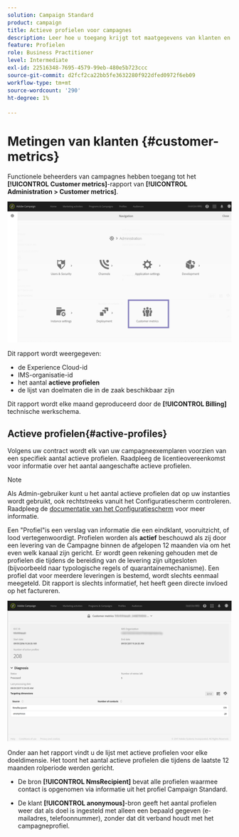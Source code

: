 ```yaml
---
solution: Campaign Standard
product: campaign
title: Actieve profielen voor campagnes
description: Leer hoe u toegang krijgt tot maatgegevens van klanten en actieve profielen
feature: Profielen
role: Business Practitioner
level: Intermediate
exl-id: 22516348-7695-4579-99eb-480e5b723ccc
source-git-commit: d2fcf2ca22bb5fe3632280f922dfed0972f6eb09
workflow-type: tm+mt
source-wordcount: '290'
ht-degree: 1%

---
```


# Metingen van klanten {#customer-metrics}

Functionele beheerders van campagnes hebben toegang tot het **[!UICONTROL Customer metrics]**-rapport van **[!UICONTROL Administration > Customer metrics]**.

![](assets/audience_active_profiles1.png)

Dit rapport wordt weergegeven:

* de Experience Cloud-id
* IMS-organisatie-id
* het aantal **actieve profielen**
* de lijst van doelmaten die in de zaak beschikbaar zijn

Dit rapport wordt elke maand geproduceerd door de **[!UICONTROL Billing]** technische werkschema.

## Actieve profielen{#active-profiles}

Volgens uw contract wordt elk van uw campagneexemplaren voorzien van een specifiek aantal actieve profielen. Raadpleeg de licentieovereenkomst voor informatie over het aantal aangeschafte actieve profielen.

>[!NOTE]
>
>Als Admin-gebruiker kunt u het aantal actieve profielen dat op uw instanties wordt gebruikt, ook rechtstreeks vanuit het Configuratiescherm controleren. Raadpleeg de [documentatie van het Configuratiescherm](https://experienceleague.adobe.com/docs/control-panel/using/performance-monitoring/active-profiles-monitoring.html) voor meer informatie.


Een &quot;Profiel&quot;is een verslag van informatie die een eindklant, vooruitzicht, of lood vertegenwoordigt. Profielen worden als **actief** beschouwd als zij door een levering van de Campagne binnen de afgelopen 12 maanden via om het even welk kanaal zijn gericht. Er wordt geen rekening gehouden met de profielen die tijdens de bereiding van de levering zijn uitgesloten (bijvoorbeeld naar typologische regels of quarantainemechanisme). Een profiel dat voor meerdere leveringen is bestemd, wordt slechts eenmaal meegeteld. Dit rapport is slechts informatief, het heeft geen directe invloed op het factureren.

![](assets/audience_active_profiles2.png)

Onder aan het rapport vindt u de lijst met actieve profielen voor elke doeldimensie. Het toont het aantal actieve profielen die tijdens de laatste 12 maanden rolperiode werden gericht.

* De bron **[!UICONTROL NmsRecipient]** bevat alle profielen waarmee contact is opgenomen via informatie uit het profiel Campaign Standard.

* De klant **[!UICONTROL anonymous]**-bron geeft het aantal profielen weer dat als doel is ingesteld met alleen een bepaald gegeven (e-mailadres, telefoonnummer), zonder dat dit verband houdt met het campagneprofiel.
